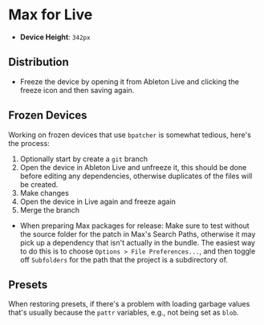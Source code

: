 # Max for Live

- **Device Height**: `342px`

## Distribution

- Freeze the device by opening it from Ableton Live and clicking the freeze icon and then saving again.

## Frozen Devices

Working on frozen devices that use `bpatcher` is somewhat tedious, here's the process:

1. Optionally start by create a `git` branch
2. Open the device in Ableton Live and unfreeze it, this should be done before editing any dependencies, otherwise duplicates of the files will be created.
3. Make changes
4. Open the device in Live again and freeze again
5. Merge the branch

- When preparing Max packages for release: Make sure to test without the source folder for the patch in Max's Search Paths, otherwise it may pick up a dependency that isn't actually in the bundle. The easiest way to do this is to choose `Options > File Preferences...`, and then toggle off `Subfolders` for the path that the project is a subdirectory of.

## Presets

When restoring presets, if there's a problem with loading garbage values that's usually because the `pattr` variables, e.g., not being set as `blob`.
